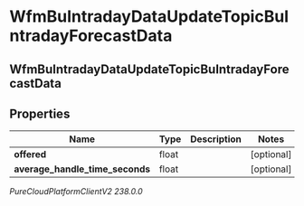 # WfmBuIntradayDataUpdateTopicBuIntradayForecastData

## WfmBuIntradayDataUpdateTopicBuIntradayForecastData

## Properties

|Name | Type | Description | Notes|
|------------ | ------------- | ------------- | -------------|
| **offered** | float |  | [optional] |
| **average_handle_time_seconds** | float |  | [optional] |



_PureCloudPlatformClientV2 238.0.0_
